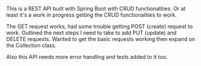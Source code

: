 This is a REST API built with Spring Boot with CRUD functionalities. Or at least it's a work in progress getting the CRUD functionalities to work. 

The GET request works, had some trouble getting POST (create) request to work. Outlined the next steps I need to take to add PUT (update) and DELETE requests. Wanted to get the basic requests working then expand on the Collection class. 

Also this API needs more error handling and tests added to it too. 
